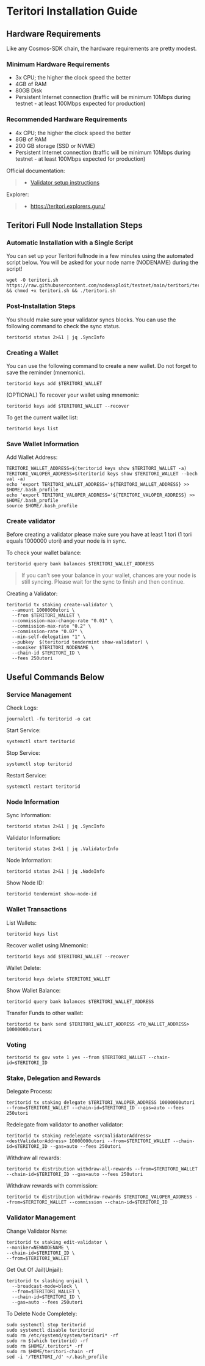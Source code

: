 # Teritori Installation Guide
## Hardware Requirements
Like any Cosmos-SDK chain, the hardware requirements are pretty modest.

### Minimum Hardware Requirements
  - 3x CPU; the higher the clock speed the better
  - 4GB of RAM
  - 80GB Disk
  - Persistent Internet connection (traffic will be minimum 10Mbps during testnet - at least 100Mbps expected for production)

### Recommended Hardware Requirements
  - 4x CPU; the higher the clock speed the better
  - 8GB of RAM
  - 200 GB storage (SSD or NVME)
  - Persistent Internet connection (traffic will be minimum 10Mbps during testnet - at least 100Mbps expected for production)

Official documentation:
>- [Validator setup instructions](https://github.com/TERITORI/teritori-chain/blob/main/testnet/teritori-testnet-v2/README.md)

Explorer:
>- https://teritori.explorers.guru/

## Teritori Full Node Installation Steps
### Automatic Installation with a Single Script
You can set up your Teritori fullnode in a few minutes using the automated script below.
You will be asked for your node name (NODENAME) during the script!

```
wget -O teritori.sh https://raw.githubusercontent.com/nodesxploit/testnet/main/teritori/teritori.sh && chmod +x teritori.sh && ./teritori.sh
```

### Post-Installation Steps

You should make sure your validator syncs blocks.
You can use the following command to check the sync status.
```
teritorid status 2>&1 | jq .SyncInfo
```

### Creating a Wallet
You can use the following command to create a new wallet. Do not forget to save the reminder (mnemonic).
```
teritorid keys add $TERITORI_WALLET
```

(OPTIONAL) To recover your wallet using mnemonic:
```
teritorid keys add $TERITORI_WALLET --recover
```

To get the current wallet list:
```
teritorid keys list
```

### Save Wallet Information
Add Wallet Address:
```
TERITORI_WALLET_ADDRESS=$(teritorid keys show $TERITORI_WALLET -a)
TERITORI_VALOPER_ADDRESS=$(teritorid keys show $TERITORI_WALLET --bech val -a)
echo 'export TERITORI_WALLET_ADDRESS='${TERITORI_WALLET_ADDRESS} >> $HOME/.bash_profile
echo 'export TERITORI_VALOPER_ADDRESS='${TERITORI_VALOPER_ADDRESS} >> $HOME/.bash_profile
source $HOME/.bash_profile
```


### Create validator
Before creating a validator please make sure you have at least 1 tori (1 tori equals 1000000 utori) and your node is in sync.

To check your wallet balance:
```
teritorid query bank balances $TERITORI_WALLET_ADDRESS
```
> If you can't see your balance in your wallet, chances are your node is still syncing. Please wait for the sync to finish and then continue.

Creating a Validator:
```
teritorid tx staking create-validator \
  --amount 1000000utori \
  --from $TERITORI_WALLET \
  --commission-max-change-rate "0.01" \
  --commission-max-rate "0.2" \
  --commission-rate "0.07" \
  --min-self-delegation "1" \
  --pubkey  $(teritorid tendermint show-validator) \
  --moniker $TERITORI_NODENAME \
  --chain-id $TERITORI_ID \
  --fees 250utori
```



## Useful Commands Below

### Service Management
Check Logs:
```
journalctl -fu teritorid -o cat
```

Start Service:
```
systemctl start teritorid
```

Stop Service:
```
systemctl stop teritorid
```

Restart Service:
```
systemctl restart teritorid
```

### Node Information
Sync Information:
```
teritorid status 2>&1 | jq .SyncInfo
```

Validator Information:
```
teritorid status 2>&1 | jq .ValidatorInfo
```

Node Information:
```
teritorid status 2>&1 | jq .NodeInfo
```

Show Node ID:
```
teritorid tendermint show-node-id
```

### Wallet Transactions
List Wallets:
```
teritorid keys list
```

Recover wallet using Mnemonic:
```
teritorid keys add $TERITORI_WALLET --recover
```

Wallet Delete:
```
teritorid keys delete $TERITORI_WALLET
```

Show Wallet Balance:
```
teritorid query bank balances $TERITORI_WALLET_ADDRESS
```

Transfer Funds to other wallet:
```
teritorid tx bank send $TERITORI_WALLET_ADDRESS <TO_WALLET_ADDRESS> 10000000utori
```

### Voting
```
teritorid tx gov vote 1 yes --from $TERITORI_WALLET --chain-id=$TERITORI_ID
```

### Stake, Delegation and Rewards
Delegate Process:
```
teritorid tx staking delegate $TERITORI_VALOPER_ADDRESS 10000000utori --from=$TERITORI_WALLET --chain-id=$TERITORI_ID --gas=auto --fees 250utori
```

Redelegate from validator to another validator:
```
teritorid tx staking redelegate <srcValidatorAddress> <destValidatorAddress> 10000000utori --from=$TERITORI_WALLET --chain-id=$TERITORI_ID --gas=auto --fees 250utori
```

Withdraw all rewards:
```
teritorid tx distribution withdraw-all-rewards --from=$TERITORI_WALLET --chain-id=$TERITORI_ID --gas=auto --fees 250utori
```

Withdraw rewards with commission:
```
teritorid tx distribution withdraw-rewards $TERITORI_VALOPER_ADDRESS --from=$TERITORI_WALLET --commission --chain-id=$TERITORI_ID
```

### Validator Management
Change Validator Name:
```
teritorid tx staking edit-validator \
--moniker=NEWNODENAME \
--chain-id=$TERITORI_ID \
--from=$TERITORI_WALLET
```

Get Out Of Jail(Unjail): 
```
teritorid tx slashing unjail \
  --broadcast-mode=block \
  --from=$TERITORI_WALLET \
  --chain-id=$TERITORI_ID \
  --gas=auto --fees 250utori
```

To Delete Node Completely:
```
sudo systemctl stop teritorid
sudo systemctl disable teritorid
sudo rm /etc/systemd/system/teritori* -rf
sudo rm $(which teritorid) -rf
sudo rm $HOME/.teritori* -rf
sudo rm $HOME/teritori-chain -rf
sed -i '/TERITORI_/d' ~/.bash_profile
```
  
